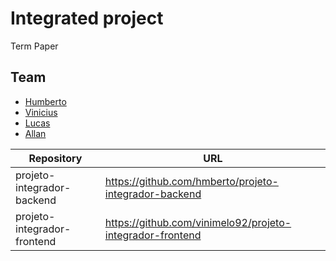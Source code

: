 # Integrated project
Term Paper

## Team
* [Humberto](https://github.com/hmberto)
* [Vinicius](https://github.com/vinimelo92)
* [Lucas](https://github.com)
* [Allan](https://github.com)

| Repository | URL |
|--- |--- |
| projeto-integrador-backend | https://github.com/hmberto/projeto-integrador-backend |
| projeto-integrador-frontend | https://github.com/vinimelo92/projeto-integrador-frontend |
